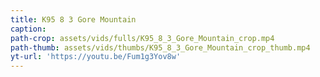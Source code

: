 ```yaml
---
title: K95 8 3 Gore Mountain
caption:
path-crop: assets/vids/fulls/K95_8_3_Gore_Mountain_crop.mp4
path-thumb: assets/vids/thumbs/K95_8_3_Gore_Mountain_crop_thumb.mp4
yt-url: 'https://youtu.be/Fum1g3Yov8w'
---
```

